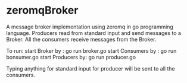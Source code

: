zeromqBroker
============

A message broker implementation using zeromq in go programming language. 
Producers read from standard input and send messages to a Broker. 
All the consumers receive messages from the Broker.

To run:
start Broker by : go run broker.go
start Consumers by : go run bonsumer.go
start Producers by: go run producer.go

Typing anything for standard input for producer will be sent to all the consumers.
